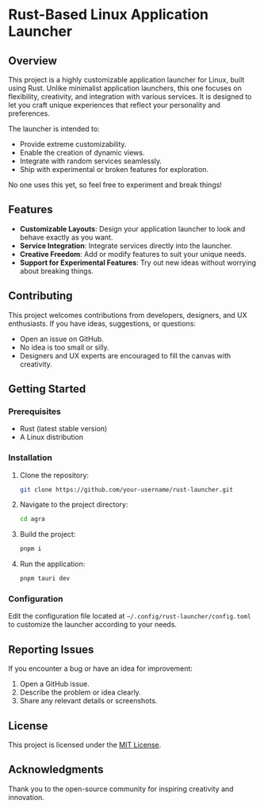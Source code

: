 # Rust-Based Linux Application Launcher

## Overview
This project is a highly customizable application launcher for Linux, built using Rust. Unlike minimalist application launchers, this one focuses on flexibility, creativity, and integration with various services. It is designed to let you craft unique experiences that reflect your personality and preferences.

The launcher is intended to:
- Provide extreme customizability.
- Enable the creation of dynamic views.
- Integrate with random services seamlessly.
- Ship with experimental or broken features for exploration.

No one uses this yet, so feel free to experiment and break things!

## Features
- **Customizable Layouts**: Design your application launcher to look and behave exactly as you want.
- **Service Integration**: Integrate services directly into the launcher.
- **Creative Freedom**: Add or modify features to suit your unique needs.
- **Support for Experimental Features**: Try out new ideas without worrying about breaking things.

## Contributing
This project welcomes contributions from developers, designers, and UX enthusiasts. If you have ideas, suggestions, or questions:
- Open an issue on GitHub.
- No idea is too small or silly.
- Designers and UX experts are encouraged to fill the canvas with creativity.

## Getting Started
### Prerequisites
- Rust (latest stable version)
- A Linux distribution

### Installation
1. Clone the repository:
   ```bash
   git clone https://github.com/your-username/rust-launcher.git
   ```
2. Navigate to the project directory:
   ```bash
   cd agra
   ```
3. Build the project:
   ```bash
   pnpm i
   ```
4. Run the application:
   ```bash
   pnpm tauri dev
   ```

### Configuration
Edit the configuration file located at `~/.config/rust-launcher/config.toml` to customize the launcher according to your needs.

## Reporting Issues
If you encounter a bug or have an idea for improvement:
1. Open a GitHub issue.
2. Describe the problem or idea clearly.
3. Share any relevant details or screenshots.

## License
This project is licensed under the [MIT License](LICENSE).

## Acknowledgments
Thank you to the open-source community for inspiring creativity and innovation.

